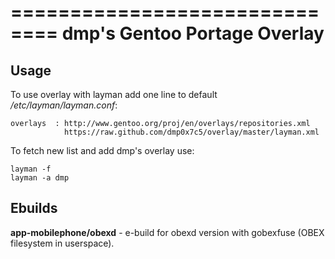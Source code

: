 ==============================
dmp's Gentoo Portage Overlay
==============================

Usage
------------
To use overlay with layman add one line to default */etc/layman/layman.conf*:

```     
overlays  : http://www.gentoo.org/proj/en/overlays/repositories.xml
            https://raw.github.com/dmp0x7c5/overlay/master/layman.xml
```     

To fetch new list and add dmp's overlay use:

```     
layman -f
layman -a dmp
```     


Ebuilds
------------

**app-mobilephone/obexd** - e-build for obexd version with gobexfuse (OBEX filesystem in userspace).



